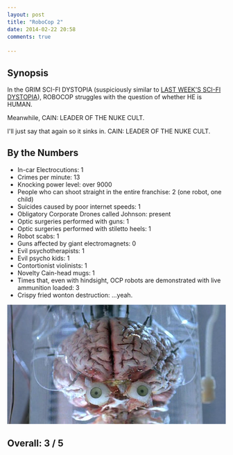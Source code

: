 ```yaml
---
layout: post
title: "RoboCop 2"
date: 2014-02-22 20:58
comments: true

---
```


Synopsis
--------

In the GRIM SCI-FI DYSTOPIA (suspiciously similar to [LAST WEEK'S SCI-FI DYSTOPIA](../robocop-1987/)), ROBOCOP struggles with the question of whether HE is HUMAN.

Meanwhile, CAIN: LEADER OF THE NUKE CULT.

I'll just say that again so it sinks in. CAIN: LEADER OF THE NUKE CULT.

By the Numbers
--------------

* In-car Electrocutions: 1
* Crimes per minute: 13
* Knocking power level: over 9000
* People who can shoot straight in the entire franchise: 2 (one robot, one child)
* Suicides caused by poor internet speeds: 1
* Obligatory Corporate Drones called Johnson: present
* Optic surgeries performed with guns: 1
* Optic surgeries performed with stiletto heels: 1
* Robot scabs: 1
* Guns affected by giant electromagnets: 0
* Evil psychotherapists: 1
* Evil psycho kids: 1
* Contortionist violinists: 1
* Novelty Cain-head mugs: 1
* Times that, even with hindsight, OCP robots are demonstrated with live ammunition loaded: 3
* Crispy fried wonton destruction: ...yeah.

![GOOGLY EYES: 2.](/filmreviews/robocop2_13.png)

Overall: 3 / 5
--------------
